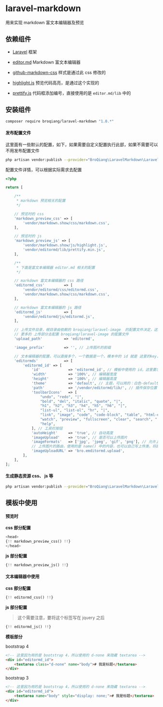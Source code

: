 # laravel-markdown
用来实现 markdown 富文本编辑器及预览

## 依赖组件

- [Laravel](https://laravel.com/) 框架

- [editor.md](http://pandao.github.io/editor.md/) Markdown 富文本编辑器

- [github-markdown-css](https://github.com/sindresorhus/github-markdown-css) 样式是通过此 css 修改的

- [highlight.js](https://github.com/isagalaev/highlight.js) 预览代码高亮，是通过这个实现的

- [prettify.js]() 代码框添加编号，直接使用的是 `editor.md/lib` 中的

## 安装组件

```bash
composer require broqiang/laravel-markdown "1.0.*"
```

#### 发布配置文件

这里面有一些默认的配置，如下，如果需要自定义配置执行此部，如果不需要可以不用发布配置文件

```bash
php artisan vendor:publish --provider="BroQiang\LaravelMarkdown\LaravelMarkdownProvider" --tag="config"
```

配置文件详情，可以根据实际需求去配置

```php
<?php

return [

    /**
     * markdown 预览相关的配置
     */

    // 预览时的 css
    'markdown_preview_css' => [
        'vendor/markdown.show/css/markdown.css',
    ],

    // 预览时的 js
    'markdown_preview_js' => [
        'vendor/markdown.show/js/highlight.js',
        'vendor/editormd/lib/prettify.min.js',
    ],

    /**
     * 下面是富文本编辑器 editor.md 相关的配置
     */

    // markdown 富文本编辑器的 css 路径
    'editormd_css'         => [
        'vendor/editormd/css/editormd.css',
        'vendor/markdown.show/css/markdown.css',
    ],

    // markdown 富文本编辑器的 js 路径
    'editormd_js'          => [
        'vendor/editormd/js/editormd.js',
    ],

    // 上传文件目录，根目录由依赖的 broqiang/laravel-image  的配置文件决定，这里是二级目录
    // 更多的 上传部分去配置 broqiang/laravel-image 的配置文件
    'upload_path'          => 'editormd',

    'image_prefix'         => '', // 上传图片的前缀

    // 文本编辑器的配置，可以直接多个，一个数据是一个，模本中的 id 就是 这里的key，如 editormd_id1
    'editormds'            => [
        'editormd_id' => [
            'id'             => 'editormd_id', // 模板中使用的 id，这里要求和 key 相同
            'width'          => '100%', // 编辑器宽度
            'height'         => '100%', // 编辑器高度
            'theme'          => 'default', // 主题，可以用的：白色-default，黑色-dark
            'path'           => '/vendor/editormd/lib/', // 插件保存位置
            'toolbarIcons'   => [
                "undo", "redo", "|",
                "bold", "del", "italic", "quote", "|",
                "h1", "h2", "h3", "h4", "h5", "h6", "|",
                "list-ul", "list-ol", "hr", "|",
                "link", "image", "code", "code-block", "table", "html-entities", "||",
                "watch", "preview", "fullscreen", "clear", "search", "|",
                "help",
            ], // 工具栏按钮
            'autoHeight'     => 'true', // 自动高度
            'imageUpload'    => 'true', // 是否可以上传图片
            'imageFormats'   => ['jpg', 'jpeg', 'gif', 'png'], // 允许上传的图片类型
            // 上传图片的路由，使用的是 name() 中的内容，也可以自己写上传类，将路由改成自己的路由即可
            'imageUploadURL' => 'bro.emditormd.upload', 
        ],
    ],
];
```


#### 生成静态资源 css、 js 等

```bash
php artisan vendor:publish --provider="BroQiang\LaravelMarkdown\LaravelMarkdownProvider" --tag="public"
```

## 模板中使用

#### 预览时

__css 部分配置__

```php
<head>
{!! markdown_preview_css() !!}
</head>
```

__js 部分配置__

```php
{!! markdown_preview_js() !!}
```

#### 文本编辑器中使用

__css 部分配置__

```php
{!! editormd_css() !!}
```

__js 部分配置__

> 这个需要注意，要将这个标签写在 jquery 之后

```php
{!! editormd_js() !!}
```

__模板部分__

bootstrap 4

```html
<!-- 这里因为用的是 bootstrap 4，所以使用的 d-none 来隐藏 textarea -->
<div id="editormd_id">
    <textarea class="d-none" name="body"># 我是标题</textarea>
</div>
```

bootstrap 3

```html
<!-- 这里因为用的是 bootstrap 4，所以使用的 d-none 来隐藏 textarea -->
<div id="editormd_id">
    <textarea name="body" style="display: none;"># 我是标题</textarea>
</div>
```